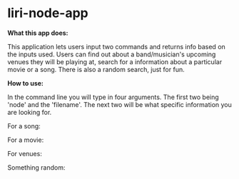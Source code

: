 # liri-node-app

__What this app does:__

This application lets users input two commands and returns info based on the inputs used. Users can find out about a band/musician's upcoming venues they will be playing at, search for a information about a particular movie or a song. There is also a random search, just for fun.

__How to use:__

In the command line you will type in four arguments. The first two being 'node' and the 'filename'. The next two will be what specific information you are looking for.

For a song:

For a movie:

For venues: 

Something random: